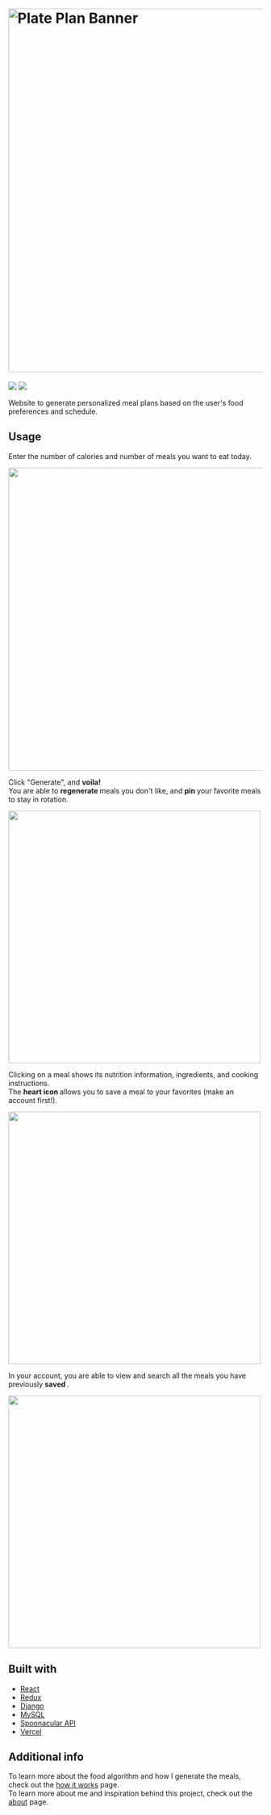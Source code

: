 # <img width="720" alt="Plate Plan Banner" src="https://github.com/ahluwalij/plateplan-meal-generator/assets/65431368/857959f1-327d-4f88-a543-db38deade358">


<div>
  <img src="https://img.shields.io/badge/react-18.2.0-red" />
  <img src="https://img.shields.io/badge/django-3.03-blue" />
</div>


Website to generate personalized meal plans based on the user's food preferences and schedule.

## Usage
<p>
  Enter the number of calories and number of meals you want to eat today.
</p>
<img src="https://imgur.com/jZO72TQ.png" width="600" height="auto" />

<p>
  Click "Generate", and <b>voila! </b>
  <br />
  You are able to <b> regenerate </b> meals you don't like, and <b> pin </b> your favorite meals to stay in rotation.
</p>
<img src="https://imgur.com/ekaufro.png" width=500 height="auto" />

<p>
  Clicking on a meal shows its nutrition information, ingredients, and cooking instructions.
  <br />
  The <b> heart icon </b> allows you to save a meal to your favorites (make an account first!).
</p>
<img src="https://imgur.com/WmxK8rB.png" width=500 height="auto" />

<p>
  In your account, you are able to view and search all the meals you have previously <b> saved </b>.
</p>
<img src="https://imgur.com/Yo2trnW.png" width=500 height="auto" />

## Built with
- [React](https://reactjs.org)
- [Redux](https://redux.js.org)
- [Django](https://www.djangoproject.com/)
- [MySQL](https://www.mysql.com/)
- [Spoonacular API](https://spoonacular.com)
- [Vercel](https://vercel.com/home)

## Additional info
To learn more about the food algorithm and how I generate the meals, check out the [how it works](https://www.plateplan.xyz/howitworks) page.
<br />
To learn more about me and inspiration behind this project, check out the [about](https://www.plateolan.xyz/about) page.
